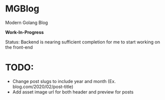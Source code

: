 # MGBlog
Modern Golang Blog

**Work-In-Progress**

Status:
Backend is nearing sufficient completion for me to start working on the front-end

# TODO:
- Change post slugs to include year and month (Ex. blog.com/2020/02/post-title)
- Add asset image url for both header and preview for posts
